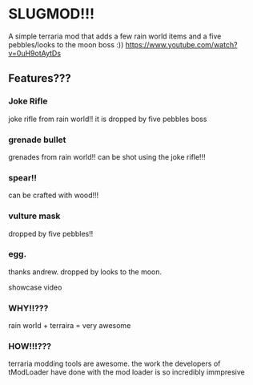 # SLUGMOD!!!
A simple terraria mod that adds a few rain world items and a five pebbles/looks to the moon boss :))
https://www.youtube.com/watch?v=0uH9otAytDs

## Features???

### Joke Rifle
joke rifle from rain world!! it is dropped by five pebbles boss
### grenade bullet
grenades from rain world!! can be shot using the joke rifle!!!
### spear!!
can be crafted with wood!!!
### vulture mask
dropped by five pebbles!!
### egg.
thanks andrew. dropped by looks to the moon.

showcase video


### WHY!!???
rain world + terraira = very awesome
### HOW!!!???
terraria modding tools are awesome. the work the developers of tModLoader have done with the mod loader is so incredibly immpresive
